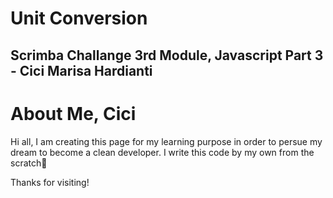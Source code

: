 # Unit Conversion

## Scrimba Challange 3rd Module, Javascript Part 3 - Cici Marisa Hardianti

# About Me, Cici

Hi all, I am creating this page for my learning purpose in order to persue my dream to become a clean developer.
I write this code by my own from the scratch🚀


Thanks for visiting!
